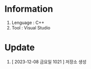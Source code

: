 # Information
1. Lenguage : C++
2. Tool : Visual Studio

# Update
1. [ 2023-12-08 금요일 1021 ] 저장소 생성
